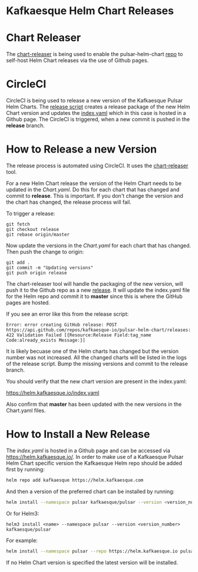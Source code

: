 Kafkaesque Helm Chart Releases
====================================================

# Chart Releaser

 The [chart-releaser](https://github.com/helm/chart-releaser) is being used to enable the pulsar-helm-chart [repo](https://github.com/kafkaesque-io/pulsar-helm-chart) to self-host Helm Chart releases via the use of Github pages.

# CircleCI

CircleCI is being used to release a new version of the Kafkaesque Pulsar Helm Charts. The [release script](https://github.com/kafkaesque-io/pulsar-helm-chart/blob/master/.circleci/release.sh) creates a release package of the new Helm Chart version and updates the [index.yaml](https://github.com/kafkaesque-io/pulsar-helm-chart/blob/gh-pages/index.yaml) which in this case is hosted in a Github page. The CircleCI is triggered, when a new commit is pushed in the **release** branch.

# How to Release a new Version

The release process is automated using CircleCI. It uses the [chart-releaser](https://github.com/helm/chart-releaser) tool.

For a new Helm Chart release the version of the Helm Chart needs to be updated in the *Chart.yaml*. Do this for each chart that has changed and commit to **release**. This is important. If you don't change the version and the chart has changed, the release process will fail.

To trigger a release:
```
git fetch
git checkout release
git rebase origin/master
```

Now update the versions in the *Chart.yaml* for each chart that has changed. Then push the change to origin:

```
git add .
git commit -m "Updating versions"
git push origin release
```

The chart-releaser tool will handle the packaging of the new version, will push it to the Github repo as a new [release](https://github.com/kafkaesque-io/pulsar-helm-chart/releases). It will update the index.yaml file for the Helm repo and commit it to **master** since this is where the GitHub pages are hosted. 

If you see an error like this from the release script:

```
Error: error creating GitHub release: POST https://api.github.com/repos/kafkaesque-io/pulsar-helm-chart/releases: 422 Validation Failed [{Resource:Release Field:tag_name Code:already_exists Message:}]
```

It is likely becuase one of the Helm charts has changed but the version number was not increased. All the changed charts will be listed in the logs of the release script. Bump the missing versions and commit to the release branch.

You should verify that the new chart version are present in the index.yaml:

https://helm.kafkaesque.io/index.yaml

Also confirm that **master** has been updated with the new versions in the Chart.yaml files.



# How to Install a New Release

The *index.yaml* is hosted in a Github page and can be accessed via https://helm.kafkaesque.io/. In order to make use of a Kafkaesque Pulsar Helm Chart specific version the Kafkaesque Helm repo should be added first by running:

```bash
helm repo add kafkaesque https://helm.kafkaesque.com
```

And then a version of the preferred chart can be installed by running:

```bash
helm install --namespace pulsar kafkaesque/pulsar --version <version_number>
```
Or for Helm3:

```
helm3 install <name> --namespace pulsar --version <version_number> kafkaesque/pulsar
```

For example:


```bash
helm install --namespace pulsar --repo https://helm.kafkaesque.io pulsar --version v1.0.3
```

If no Helm Chart version is specified the latest version will be installed.
